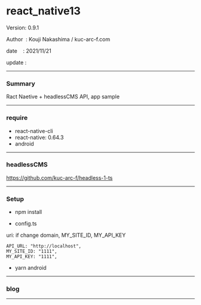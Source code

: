 ﻿# react_native13

 Version: 0.9.1

 Author  : Kouji Nakashima / kuc-arc-f.com

 date    : 2021/11/21

 update  :

***
### Summary

Ract Naetive + headlessCMS API, app sample 

***
### require

* react-native-cli
* react-native: 0.64.3
* android

*** 
### headlessCMS

https://github.com/kuc-arc-f/headless-1-ts

***
### Setup

* npm install

* config.ts

uri: if change domain, MY_SITE_ID, MY_API_KEY
```
API_URL: "http://localhost",
MY_SITE_ID: "1111",
MY_API_KEY: "1111", 
```

* yarn android

***
### blog


***

